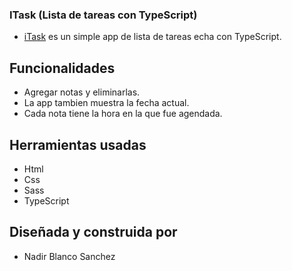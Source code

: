 ### ITask (Lista de tareas con TypeScript)

- [iTask](https://nasanchez7.github.io/nike-form-validation/ "iTask") es un simple app de lista de tareas echa con TypeScript.

## Funcionalidades

- Agregar notas y eliminarlas.
- La app tambien muestra la fecha actual.
- Cada nota tiene la hora en la que fue agendada.

## Herramientas usadas

- Html
- Css
- Sass
- TypeScript

## Diseñada y construida por

- Nadir Blanco Sanchez
